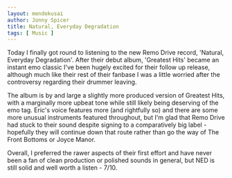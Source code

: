 ```yaml
---
layout: mendokusai
author: Jonny Spicer
title: Natural, Everyday Degradation
tags: [ Music ]
---
```

Today I finally got round to listening to the new Remo Drive record, 'Natural, Everyday Degradation'. After their debut album, 'Greatest Hits' became
an instant emo classic I've been hugely excited for their follow up release, although much like their rest of their fanbase I was a little worried after
the controversy regarding their drummer leaving. 

The album is by and large a slightly more produced version of Greatest Hits, with a marginally more upbeat tone while still likely being deserving of the emo tag.
Eric's voice features more (and rightfully so) and there are some more unusual instruments featured throughout, but I'm glad that Remo Drive had stuck to their
sound despite signing to a comparatively big label - hopefully they will continue down that route rather than go the way of The Front Bottoms or Joyce Manor.

Overall, I preferred the rawer aspects of their first effort and have never been a fan of clean production or polished sounds in general, but NED is still solid 
and well worth a listen - 7/10.